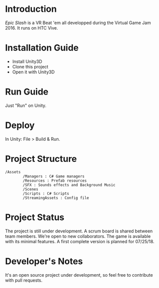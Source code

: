 # Introduction

*Epic Slash* is a VR Beat 'em all developped during the Virtual Game Jam 2016. It runs on HTC Vive.


# Installation Guide

- Install Unity3D
- Clone this project
- Open it with Unity3D

# Run Guide

Just "Run" on Unity.

# Deploy

In Unity: File > Build & Run.

# Project Structure
```
/Assets
        /Managers : C# Game managers
        /Resources : Prefab resources
        /SFX : Sounds effects and Background Music
        /Scenes
        /Scripts : C# Scripts
        /StreamingAssets : Config file
```
# Project Status

The project is still under development. A scrum board is shared between team members. We're open to new collaborators.
The game is available with its minimal features. A first complete version is planned for 07/25/18.

# Developer's Notes

It's an open source project under development, so feel free to contribute with pull requests.
